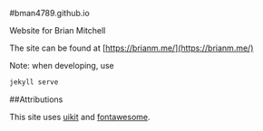#bman4789.github.io

Website for Brian Mitchell

The site can be found at [https://brianm.me/](https://brianm.me/)

Note: when developing, use
```bash
jekyll serve
```
##Attributions

This site uses [uikit](http://getuikit.com) and [fontawesome](http://fontawesome.io).